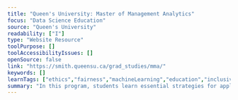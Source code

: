 ```yaml
---
title: "Queen's University: Master of Management Analytics"
focus: "Data Science Education"
source: "Queen's University"
readability: ["I"]
type: "Website Resource"
toolPurpose: []
toolAccessibilityIssues: []
openSource: false
link: "https://smith.queensu.ca/grad_studies/mma/"
keywords: []
learnTags: ["ethics","fairness","machineLearning","education","inclusivePractice","canadianLandscape"]
summary: "In this program, students learn essential strategies for applying analytics to business needs, understanding not only how to use data effectively, but how to structure and manage complex projects and lead high-performance teams. "
---
```


